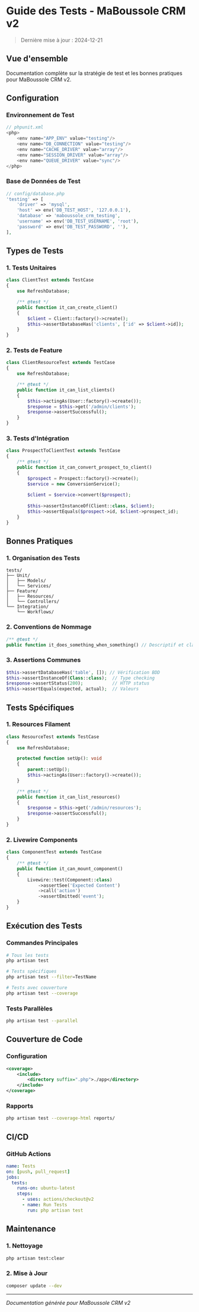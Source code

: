 # Guide des Tests - MaBoussole CRM v2

> Dernière mise à jour : 2024-12-21

## Vue d'ensemble
Documentation complète sur la stratégie de test et les bonnes pratiques pour MaBoussole CRM v2.

## Configuration

### Environnement de Test
```php
// phpunit.xml
<php>
    <env name="APP_ENV" value="testing"/>
    <env name="DB_CONNECTION" value="testing"/>
    <env name="CACHE_DRIVER" value="array"/>
    <env name="SESSION_DRIVER" value="array"/>
    <env name="QUEUE_DRIVER" value="sync"/>
</php>
```

### Base de Données de Test
```php
// config/database.php
'testing' => [
    'driver' => 'mysql',
    'host' => env('DB_TEST_HOST', '127.0.0.1'),
    'database' => 'maboussole_crm_testing',
    'username' => env('DB_TEST_USERNAME', 'root'),
    'password' => env('DB_TEST_PASSWORD', ''),
],
```

## Types de Tests

### 1. Tests Unitaires
```php
class ClientTest extends TestCase
{
    use RefreshDatabase;

    /** @test */
    public function it_can_create_client()
    {
        $client = Client::factory()->create();
        $this->assertDatabaseHas('clients', ['id' => $client->id]);
    }
}
```

### 2. Tests de Feature
```php
class ClientResourceTest extends TestCase
{
    use RefreshDatabase;

    /** @test */
    public function it_can_list_clients()
    {
        $this->actingAs(User::factory()->create());
        $response = $this->get('/admin/clients');
        $response->assertSuccessful();
    }
}
```

### 3. Tests d'Intégration
```php
class ProspectToClientTest extends TestCase
{
    /** @test */
    public function it_can_convert_prospect_to_client()
    {
        $prospect = Prospect::factory()->create();
        $service = new ConversionService();
        
        $client = $service->convert($prospect);
        
        $this->assertInstanceOf(Client::class, $client);
        $this->assertEquals($prospect->id, $client->prospect_id);
    }
}
```

## Bonnes Pratiques

### 1. Organisation des Tests
```
tests/
├── Unit/
│   ├── Models/
│   └── Services/
├── Feature/
│   ├── Resources/
│   └── Controllers/
└── Integration/
    └── Workflows/
```

### 2. Conventions de Nommage
```php
/** @test */
public function it_does_something_when_something() // Descriptif et clair
```

### 3. Assertions Communes
```php
$this->assertDatabaseHas('table', []); // Vérification BDD
$this->assertInstanceOf(Class::class);  // Type checking
$response->assertStatus(200);           // HTTP status
$this->assertEquals(expected, actual);  // Valeurs
```

## Tests Spécifiques

### 1. Resources Filament
```php
class ResourceTest extends TestCase
{
    use RefreshDatabase;

    protected function setUp(): void
    {
        parent::setUp();
        $this->actingAs(User::factory()->create());
    }

    /** @test */
    public function it_can_list_resources()
    {
        $response = $this->get('/admin/resources');
        $response->assertSuccessful();
    }
}
```

### 2. Livewire Components
```php
class ComponentTest extends TestCase
{
    /** @test */
    public function it_can_mount_component()
    {
        Livewire::test(Component::class)
            ->assertSee('Expected Content')
            ->call('action')
            ->assertEmitted('event');
    }
}
```

## Exécution des Tests

### Commandes Principales
```bash
# Tous les tests
php artisan test

# Tests spécifiques
php artisan test --filter=TestName

# Tests avec couverture
php artisan test --coverage
```

### Tests Parallèles
```bash
php artisan test --parallel
```

## Couverture de Code

### Configuration
```xml
<coverage>
    <include>
        <directory suffix=".php">./app</directory>
    </include>
</coverage>
```

### Rapports
```bash
php artisan test --coverage-html reports/
```

## CI/CD

### GitHub Actions
```yaml
name: Tests
on: [push, pull_request]
jobs:
  tests:
    runs-on: ubuntu-latest
    steps:
      - uses: actions/checkout@v2
      - name: Run Tests
        run: php artisan test
```

## Maintenance

### 1. Nettoyage
```bash
php artisan test:clear
```

### 2. Mise à Jour
```bash
composer update --dev
```

---
*Documentation générée pour MaBoussole CRM v2*

